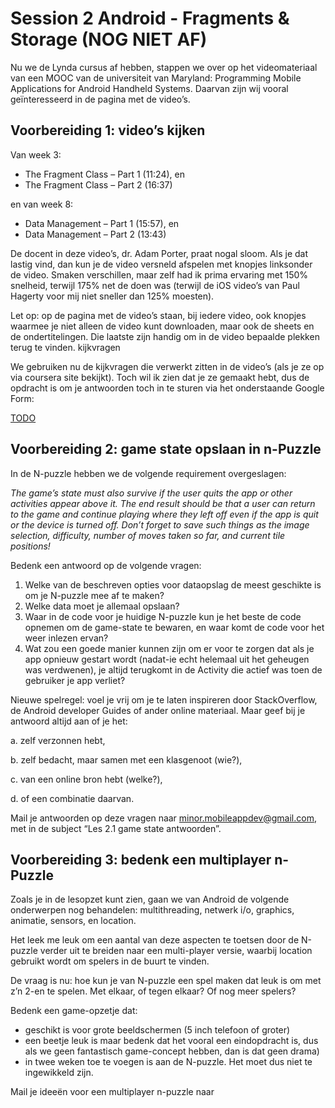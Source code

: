 # Session 2 Android - Fragments & Storage (NOG NIET AF)

Nu we de Lynda cursus af hebben, stappen we over op het videomateriaal van een MOOC van de 
universiteit van Maryland: Programming Mobile Applications for Android Handheld Systems. 
Daarvan zijn wij vooral geïnteresseerd in de pagina met de video’s.

## Voorbereiding 1: video’s kijken

Van week 3:

* The Fragment Class – Part 1 (11:24), en
* The Fragment Class – Part 2 (16:37)

en van week 8:

* Data Management – Part 1 (15:57), en
* Data Management – Part 2 (13:43)

De docent in deze video’s, dr. Adam Porter, praat nogal sloom. Als je dat lastig vind, 
dan kun je de video versneld afspelen met knopjes linksonder de video. Smaken verschillen, 
maar zelf had ik prima ervaring met 150% snelheid, terwijl 175% net de doen was 
(terwijl de iOS video’s van Paul Hagerty voor mij niet sneller dan 125% moesten).

Let op: op de pagina met de video’s staan, bij iedere video, ook knopjes waarmee je 
niet alleen de video kunt downloaden, maar ook de sheets en de ondertitelingen. 
Die laatste zijn handig om in de video bepaalde plekken terug te vinden.
kijkvragen

We gebruiken nu de kijkvragen die verwerkt zitten in de video’s (als je ze op via coursera site bekijkt). 
Toch wil ik zien dat je ze gemaakt hebt, dus de opdracht is om je antwoorden toch in te sturen 
via het onderstaande Google Form:

[TODO](TODO)

## Voorbereiding 2: game state opslaan in n-Puzzle

In de N-puzzle hebben we de volgende requirement overgeslagen:

_The game’s state must also survive if the user quits the app or other activities appear above it. 
The end result should be that a user can return to the game and continue playing where they left 
off even if the app is quit or the device is turned off. Don’t forget to save such things as the
image selection, difficulty, number of moves taken so far, and current tile positions!_

Bedenk een antwoord op de volgende vragen:

1. Welke van de beschreven opties voor dataopslag de meest geschikte is om je N-puzzle mee af te maken?
1. Welke data moet je allemaal opslaan?
1. Waar in de code voor je huidige N-puzzle kun je het beste de code opnemen om de game-state te bewaren, en waar komt de code voor het weer inlezen ervan?
1. Wat zou een goede manier kunnen zijn om er voor te zorgen dat als je app opnieuw gestart wordt (nadat-ie echt helemaal uit het geheugen was verdwenen), je altijd terugkomt in de Activity die actief was toen de gebruiker je app verliet?

Nieuwe spelregel: voel je vrij om je te laten inspireren door StackOverflow, de Android developer
Guides of ander online materiaal. Maar geef bij je antwoord altijd aan of je het:

a. zelf verzonnen hebt,

b. zelf bedacht, maar samen met een klasgenoot (wie?),

c. van een online bron hebt (welke?),

d. of een combinatie daarvan.

Mail je antwoorden op deze vragen naar minor.mobileappdev@gmail.com,
met in de subject “Les 2.1 game state antwoorden”.

## Voorbereiding 3: bedenk een multiplayer n-Puzzle

Zoals je in de lesopzet kunt zien, gaan we van Android de volgende onderwerpen 
nog behandelen: multithreading, netwerk i/o, graphics, animatie, sensors, en location.

Het leek me leuk om een aantal van deze aspecten te toetsen door de N-puzzle verder uit 
te breiden naar een multi-player versie, waarbij location gebruikt wordt om spelers 
in de buurt te vinden.

De vraag is nu: hoe kun je van N-puzzle een spel maken dat leuk is om met z’n 2-en te spelen. 
Met elkaar, of tegen elkaar? Of nog meer spelers?

Bedenk een game-opzetje dat:

* geschikt is voor grote beeldschermen (5 inch telefoon of groter)
* een beetje leuk is maar bedenk dat het vooral een eindopdracht is, dus als we geen fantastisch game-concept hebben, dan is dat geen drama)
* in twee weken toe te voegen is aan de N-puzzle. Het moet dus niet te ingewikkeld zijn.

Mail je ideeën voor een multiplayer n-puzzle naar 
